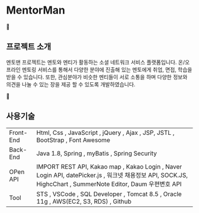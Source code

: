 # MentorMan

🌼<h2>프로젝트 소개</h2>
<p>멘토맨 프로젝트는 멘토와 멘티가 활동하는 소셜 네트워크 서비스 플랫폼입니다.
온/오프라인 멘토링 서비스를 통해서 다양한 분야에 진출해 있는 멘토에게 취업, 면접, 학습을 받을 수 있습니다. 
또한, 관심분야가 비슷한 멘티들이 서로 소통을 하며 다양한 정보와 의견을 나눌 수 있는 장을 제공 할 수 있도록 개발하였습니다.</P>


🌼<h2>사용기술</h2>
<table>
  <tr>
    <td>Front-End</td>
    <td>Html, Css , JavaScript , jQuery , Ajax , JSP, JSTL , BootStrap , Font Awesome</td>
  </tr>
  <tr>
    <td>Back-End</td>
    <td>Java 1.8, Spring , myBatis , Spring Security</td>
  </tr>
  <tr>
    <td>OPen API</td>
    <td>IMPORT REST API, Kakao  map , Kakao Login , Naver Login API, datePicker.js , 워크넷 채용정보 API, SOCK.JS, HighcChart , SummerNote Editor, Daum 우편변호 API</td>
  </tr>
  <tr>
    <td>Tool</td>
    <td>STS , VSCode , SQL Developer , Tomcat 8.5 , Oracle 11g  , AWS(EC2, S3, RDS) , Github</td>
  </tr>
  
</table>
